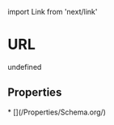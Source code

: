 import Link from 'next/link'
# URL

undefined

## Properties

<Grid>
* [](/Properties/Schema.org/)

</Grid>

